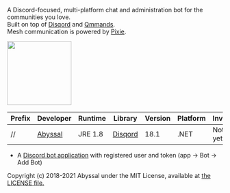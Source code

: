 A Discord-focused, multi-platform chat and administration bot for the communities you love.  
Built on top of [Disqord](https://github.com/Quahu/Disqord) and [Qmmands](https://github.com/Quahu/Qmmands).  
Mesh communication is powered by [Pixie](https://github.com/jacksonrakena/pixie).

<img src="https://i.imgur.com/DF1ZIs2.png" height="150" />

| Prefix | Developer | Runtime | Library | Version | Platform | Invite |
|-|-|-|-|-|-|-|
| // | [Abyssal](https://github.com/jacksonrakena) | JRE 1.8 | [Disqord](https://github.com/Quahu/Disqord)  | 18.1 | .NET | Not yet
  
- A [Discord bot application](https://discordapp.com/developers/applications/) with registered user and token (app -> Bot -> Add Bot)
 
Copyright (c) 2018-2021 Abyssal under the MIT License, available at [the LICENSE file.](LICENSE.md)  
